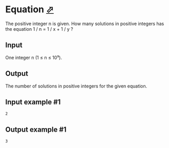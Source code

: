 # Equation [⬀](https://www.e-olymp.com/en/problems/414)
The positive integer n is given. How many solutions in positive integers has the equation 1 / n = 1 / x + 1 / y ?

## Input
One integer n (1 ≤ n ≤ 10⁹).

## Output
The number of solutions in positive integers for the given equation.

## Input example #1
```
2
```

## Output example #1
```
3
```
